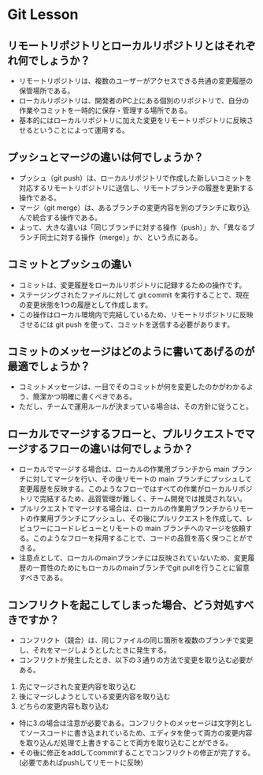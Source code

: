 # Git Lesson  

## リモートリポジトリとローカルリポジトリとはそれぞれ何でしょうか？
- リモートリポジトリは、複数のユーザーがアクセスできる共通の変更履歴の保管場所である。
- ローカルリポジトリは、開発者のPC上にある個別のリポジトリで、自分の作業やコミットを一時的に保存・管理する場所である。
- 基本的にはローカルリポジトリに加えた変更をリモートリポジトリに反映させるということによって運用する。

## プッシュとマージの違いは何でしょうか？
- プッシュ（git push）は、ローカルリポジトリで作成した新しいコミットを対応するリモートリポジトリに送信し、リモートブランチの履歴を更新する操作である。
- マージ（git merge）は、あるブランチの変更内容を別のブランチに取り込んで統合する操作である。
- よって、大きな違いは「同じブランチに対する操作（push）」か、「異なるブランチ同士に対する操作（merge）」か、という点にある。

## コミットとプッシュの違い
- コミットは、変更履歴をローカルリポジトリに記録するための操作です。
- ステージングされたファイルに対して git commit を実行することで、現在の変更状態を1つの履歴として作成します。
- この操作はローカル環境内で完結しているため、リモートリポジトリに反映させるには git push を使って、コミットを送信する必要があります。


## コミットのメッセージはどのように書いてあげるのが最適でしょうか？
- コミットメッセージは、一目でそのコミットが何を変更したのかがわかるよう、簡潔かつ明確に書くべきである。
- ただし、チームで運用ルールが決まっている場合は、その方針に従うこと。


## ローカルでマージするフローと、プルリクエストでマージするフローの違いは何でしょうか？
- ローカルでマージする場合は、ローカルの作業用ブランチから main ブランチに対してマージを行い、その後リモートの main ブランチにプッシュして変更履歴を反映する。このようなフローではすべての作業がローカルリポジトリで完結するため、品質管理が難しく、チーム開発では推奨されない。
- プルリクエストでマージする場合は、ローカルの作業用ブランチからリモートの作業用ブランチにプッシュし、その後にプルリクエストを作成して、レビュワーにコードレビューとリモートの main ブランチへのマージを依頼する。このようなフローを採用することで、コードの品質を高く保つことができる。
- 注意点として、ローカルのmainブランチには反映されていないため、変更履歴の一貫性のためにもローカルのmainブランチでgit pullを行うことに留意すべきである。

## コンフリクトを起こしてしまった場合、どう対処すべきですか？
- コンフリクト（競合）は、同じファイルの同じ箇所を複数のブランチで変更し、それをマージしようとしたときに発生する。
- コンフリクトが発生したとき、以下の３通りの方法で変更を取り込む必要がある。
1. 先にマージされた変更内容を取り込む
2. 後にマージしようとしている変更内容を取り込む
3. どちらの変更内容も取り込む
- 特に3.の場合は注意が必要である。コンフリクトのメッセージは文字列としてソースコードに書き込まれているため、エディタを使って両方の変更内容を取り込んだ処理で上書きすることで両方を取り込むことができる。
- その後に修正をaddしてcommitすることでコンフリクトの修正が完了する。(必要であればpushしてリモートに反映)


